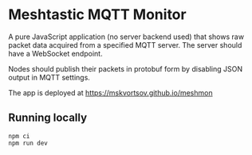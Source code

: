 # Meshtastic MQTT Monitor

A pure JavaScript application (no server backend used) that shows raw packet
data acquired from a specified MQTT server. The server should have a WebSocket
endpoint.

Nodes should publish their packets in protobuf form by disabling JSON output
in MQTT settings.

The app is deployed at <https://mskvortsov.github.io/meshmon>

## Running locally

```shell
npm ci
npm run dev
```

